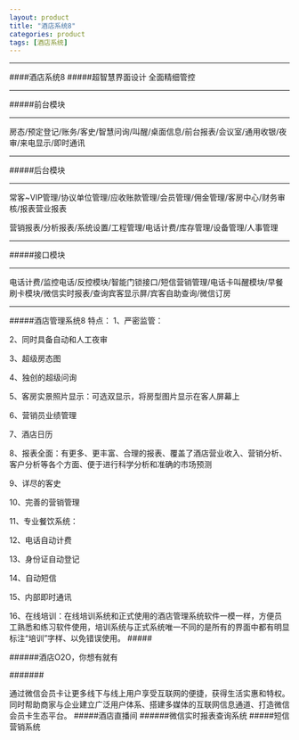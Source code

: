 ```yaml
---
layout: product
title: "酒店系统8"
categories: product
tags: [酒店系统]
---
```

<hr/>
####酒店系统8
#####超智慧界面设计    全面精细管控
<hr/>  
#####前台模块
<hr/>
房态/预定登记/账务/客史/智慧问询/叫醒/桌面信息/前台报表/会议室/通用收银/夜审/来电显示/即时通讯<p>
<hr/>
#####后台模块
<hr/>
常客~VIP管理/协议单位管理/应收账款管理/会员管理/佣金管理/客房中心/财务审核/报表营业报表<p>
营销报表/分析报表/系统设置/工程管理/电话计费/库存管理/设备管理/人事管理<p>
<hr/>
#####接口模块
<hr/>
电话计费/监控电话/反控模块/智能门锁接口/短信营销管理/电话卡叫醒模块/早餐刷卡模块/微信实时报表/查询宾客显示屏/宾客自助查询/微信订房<p>
<hr/>
#####酒店管理系统8 特点：
1、严密监管：<p>
2、同时具备自动和人工夜审<p>
3、超级房态图<p>
4、独创的超级问询<p>
5、客房实景照片显示：可选双显示，将房型图片显示在客人屏幕上<p>
6、营销员业绩管理<p>
7、酒店日历<p>
8、报表全面：有更多、更丰富、合理的报表、覆盖了酒店营业收入、营销分析、客户分析等各个方面、便于进行科学分析和准确的市场预测<p>
9、详尽的客史<p>
10、完善的营销管理<p>
11、专业餐饮系统：<p>
12、电话自动计费<p>
13、身份证自动登记<p>
14、自动短信<p>
15、内部即时通讯<p>
16、在线培训：在线培训系统和正式使用的酒店管理系统软件一模一样，方便员工熟悉和练习软件使用，培训系统与正式系统唯一不同的是所有的界面中都有明显标注“培训”字样、以免错误使用。
#####<p>
######酒店O2O，你想有就有<p>
#######<p>
通过微信会员卡让更多线下与线上用户享受互联网的便捷，获得生活实惠和特权。同时帮助商家与企业建立广泛用户体系、搭建多媒体的互联网信息通道、打造微信会员卡生态平台。
#####酒店直播间
######微信实时报表查询系统
#####短信营销系统
